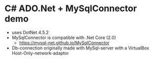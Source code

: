 # C# ADO.Net + MySqlConnector demo

- uses DotNet 4.5.2
- MySqlConnector is compatible with .Net Core (2.0)
	- https://mysql-net.github.io/MySqlConnector
- Db-connection originally made with MySql-server with a VirtualBox Host-Only-network-adaptor

